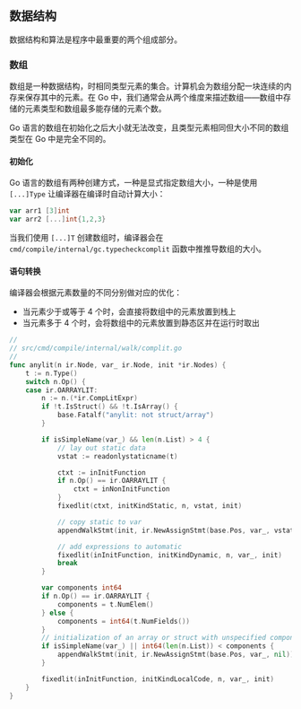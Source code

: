 数据结构
-------------

数据结构和算法是程序中最重要的两个组成部分。



### 数组

数组是一种数据结构，时相同类型元素的集合。计算机会为数组分配一块连续的内存来保存其中的元素。在 Go 中，我们通常会从两个维度来描述数组——数组中存储的元素类型和数组最多能存储的元素个数。

Go 语言的数组在初始化之后大小就无法改变，且类型元素相同但大小不同的数组类型在 Go 中是完全不同的。



#### 初始化

Go 语言的数组有两种创建方式，一种是显式指定数组大小，一种是使用 `[...]Type` 让编译器在编译时自动计算大小：

```go
var arr1 [3]int
var arr2 [...]int{1,2,3}
```

当我们使用 `[...]T` 创建数组时，编译器会在 `cmd/compile/internal/gc.typecheckcomplit` 函数中推推导数组的大小。

#### 语句转换

编译器会根据元素数量的不同分别做对应的优化：

* 当元素少于或等于 4 个时，会直接将数组中的元素放置到栈上
* 当元素多于 4 个时，会将数组中的元素放置到静态区并在运行时取出

```go
//
// src/cmd/compile/internal/walk/complit.go
//
func anylit(n ir.Node, var_ ir.Node, init *ir.Nodes) {
	t := n.Type()
	switch n.Op() {
	case ir.OARRAYLIT:
		n := n.(*ir.CompLitExpr)
		if !t.IsStruct() && !t.IsArray() {
			base.Fatalf("anylit: not struct/array")
		}

		if isSimpleName(var_) && len(n.List) > 4 {
			// lay out static data
			vstat := readonlystaticname(t)

			ctxt := inInitFunction
			if n.Op() == ir.OARRAYLIT {
				ctxt = inNonInitFunction
			}
			fixedlit(ctxt, initKindStatic, n, vstat, init)

			// copy static to var
			appendWalkStmt(init, ir.NewAssignStmt(base.Pos, var_, vstat))

			// add expressions to automatic
			fixedlit(inInitFunction, initKindDynamic, n, var_, init)
			break
		}

		var components int64
		if n.Op() == ir.OARRAYLIT {
			components = t.NumElem()
		} else {
			components = int64(t.NumFields())
		}
		// initialization of an array or struct with unspecified components (missing fields or arrays)
		if isSimpleName(var_) || int64(len(n.List)) < components {
			appendWalkStmt(init, ir.NewAssignStmt(base.Pos, var_, nil))
		}

		fixedlit(inInitFunction, initKindLocalCode, n, var_, init)
	}
}
```



